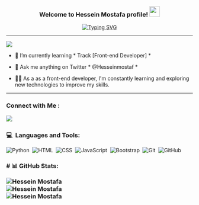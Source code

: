 <h3 align="center">
    Welcome to Hessein Mostafa profile!
    <img src="https://media.giphy.com/media/hvRJCLFzcasrR4ia7z/giphy.gif" width="28">
</h3>

<p align="center">
    <a href="https://git.io/typing-svg"><img src="https://readme-typing-svg.demolab.com?font=&duration=4000&pause=1000&center=true&width=435&lines=Front-End+Developer;Always+learning+new+things" alt="Typing SVG" /></a>
</p>


<hr>

[![](https://visitcount.itsvg.in/api?id=hosseinmostafa&icon=0&color=0)](https://visitcount.itsvg.in)

- 🌱 I’m currently learning * Track [Front-end Developer] *

- 💬 Ask me anything on Twitter * @Hesseinmostaf *

- 👩‍💻 As a as a front-end developer, I'm constantly learning and exploring new technologies to improve my skills.

<hr>

### Connect with Me :

<a href="https://www.linkedin.com/in/hessein-mostafa" target="_blank"><img
        src="https://img.shields.io/badge/Hessein%20Mostafa-0077B5?style=for-the-badge&logo=Linkedin&logoColor=white" /></a>&nbsp;&nbsp;
</a>

### 💻 &nbsp;Languages and Tools:
![Python](https://img.shields.io/badge/python-05122A?style=for-the-badge&logo=python&flat&logoColor=ffdd54)&nbsp;
![HTML](https://img.shields.io/badge/-HTML-05122A?style=flat&logo=HTML5)&nbsp;
![CSS](https://img.shields.io/badge/-CSS-05122A?style=flat&logo=CSS3&logoColor=1572B6)&nbsp;
![JavaScript](https://img.shields.io/badge/-JavaScript-05122A?style=flat&logo=javascript)&nbsp;
![Bootstrap](https://img.shields.io/badge/-Bootstrap-05122A?style=flat&logo=bootstrap&logoColor=563D7C)&nbsp;
![Git](https://img.shields.io/badge/-Git-05122A?style=flat&logo=git)&nbsp;
![GitHub](https://img.shields.io/badge/-GitHub-05122A?style=flat&logo=github)&nbsp;

<h3># 📊 GitHub Stats:

![Hessein Mostafa](https://github-readme-stats.vercel.app/api?username=Hessein&Mostafa&theme_icons=true&theme=transparent)<br/>
![Hessein Mostafa](https://github-readme-streak-stats.herokuapp.com/?user=HesseinMostafa&theme=dark&hide_border=false)<br/>
![Hessein Mostafa](https://github-readme-stats.vercel.app/api/top-langs/?username=HesseinMostafa&theme=dark&hide_border=false&include_all_commits=false&count_private=false&layout=compact)

